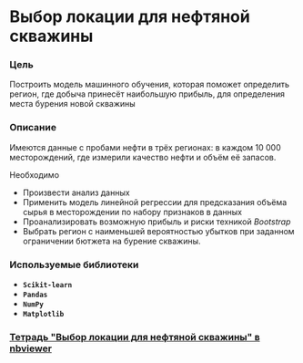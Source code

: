 # Выбор локации для нефтяной скважины

### Цель

Построить модель машинного обучения, которая поможет определить регион, где добыча принесёт наибольшую прибыль, для определения места бурения новой скважины

### Описание

Имеются данные с пробами нефти в трёх регионах: в каждом 10 000 месторождений, где измерили качество нефти и объём её запасов. 

Необходимо 
- Произвести анализ данных
- Применить модель линейной регрессии для предсказания объёма сырья в месторождении по набору признаков в данных
- Проанализировать возможную прибыль и риски техникой *Bootstrap*
- Выбрать регион с наименьшей вероятностью убытков при заданном ограничении бютжета на бурение скважины.

### Используемые библиотеки
- **`Scikit-learn`**
- **`Pandas`**
- **`NumPy`**
- **`Matplotlib`**

### [Тетрадь "Выбор локации для нефтяной скважины" в nbviewer](https://nbviewer.org/github/hairymax/Yandex.Practicum.DataScience/blob/main/07%20%D0%92%D1%8B%D0%B1%D0%BE%D1%80%20%D0%BB%D0%BE%D0%BA%D0%B0%D1%86%D0%B8%D0%B8%20%D0%B4%D0%BB%D1%8F%20%D0%BD%D0%B5%D1%84%D1%82%D1%8F%D0%BD%D0%BE%D0%B9%20%D1%81%D0%BA%D0%B2%D0%B0%D0%B6%D0%B8%D0%BD%D1%8B/project7.ipynb)

